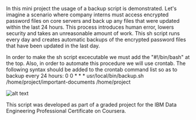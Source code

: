 In this mini project the usage of a backup script is demonstrated. Let's imagine a scenario where company interns must access encrypted password files on core servers and back up any files that were updated within the last 24 hours. This process introduces human error, lowers security and takes an unreasonable amount of work. This sh script runs every day and creates automatic backups of the encrypted password files that have been updated in the last day. 

In order to make the sh script excecutable we must add the "#!/bin/bash" at the top. Also, in order to automate this procedure we will use crontab. The following syntax should be added to the crontab command list so as to backup every 24 hours:
0 0 * * * usr/local/bin/backup.sh /home/project/important-documents /home/project

![alt text](https://github.com/georgeniko/blob/scheduled_backup_script/output.png?raw=true)

This script was developed as part of a graded project for the IBM Data Engineering Professional Certificate on Coursera.
